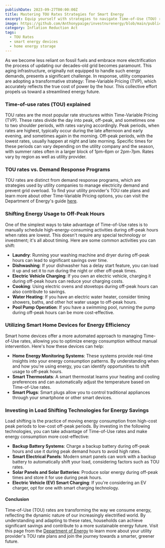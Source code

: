 ```yaml
---
publishDate: 2023-09-27T00:00:00Z
title: Mastering TOU Rates Strategies for Smart Energy
excerpt: Equip yourself with strategies to navigate Time-of-Use (TOU) rates effectively. This guide offers insights into optimizing your energy consumption patterns to save on utility bills and alleviate grid pressure.
image: https://github.com/Anthonypaige/investnurenergy/blob/main/public/images/cover-art/IIYE-2-cover-art.png?raw=true
category: Inflation Reduction Act
tags:
  - TOU Rates
  - smart energy devices
  - home energy storage
---
```


As we become less reliant on fossil fuels and embrace more electrification
the process of updating our decades-old grid becomes paramount. This aging infrastructure, originally not equipped to handle such energy demands, presents a significant challenge. In response, utility companies are adopting a transformative strategy: Time-Variable Pricing (TVP), which accurately reflects the true cost of power by the hour. This collective effort propels us toward a streamlined energy future.

### **Time-of-use rates (TOU) explained**

TOU rates are the most popular rate structures within Time-Variable Pricing (TVP). These rates divide the day into peak, off-peak, and sometimes one to two shoulder periods, with rates varying accordingly. Peak periods, when rates are highest, typically occur during the late afternoon and early evening, and sometimes again in the morning. Off-peak periods, with the lowest rates, usually happen at night and late morning. Specific times for these periods can vary depending on the utility company and the season, with summer rates often in a larger block of 1pm-6pm or 2pm-7pm. Rates vary by region as well as utility provider.

### **TOU rates vs. Demand Response Programs**

TOU rates are distinct from demand response programs, which are strategies used by utility companies to manage electricity demand and prevent grid overload. To find your utility provider's TOU rate plans and learn more about other Time-Variable Pricing options, you can visit the Department of Energy's guide [here](https://www.energy.gov/).

### **Shifting Energy Usage to Off-Peak Hours**

One of the simplest ways to take advantage of Time-of-Use rates is to manually schedule high-energy-consuming activities during off-peak hours when rates are lowest. This doesn't require any special technology or investment; it's all about timing. Here are some common activities you can shift:

- **Laundry**: Running your washing machine and dryer during off-peak hours can lead to significant savings over time.
- **Dishwashing**: If your dishwasher has a delay start feature, you can load it up and set it to run during the night or other off-peak times.
- **Electric Vehicle Charging**: If you own an electric vehicle, charging it during off-peak hours can reduce your charging costs.
- **Cooking**: Using electric ovens and stovetops during off-peak hours can also contribute to savings.
- **Water Heating**: If you have an electric water heater, consider timing showers, baths, and other hot water usage to off-peak hours.
- **Pool Pump Operation**: If you have a swimming pool, running the pump during off-peak hours can be more cost-effective.

### **Utilizing Smart Home Devices for Energy Efficiency**

Smart home devices offer a more automated approach to managing Time-of-Use rates, allowing you to optimize energy consumption without manual intervention. Here's how these devices can help:

- **Home Energy Monitoring Systems**: These systems provide real-time insights into your energy consumption patterns. By understanding when and how you're using energy, you can identify opportunities to shift usage to off-peak hours.
- **Smart Thermostats**: A smart thermostat learns your heating and cooling preferences and can automatically adjust the temperature based on Time-of-Use rates.
- **Smart Plugs**: Smart plugs allow you to control traditional appliances through your smartphone or other smart devices.

### Investing in Load Shifting Technologies for Energy Savings

Load shifting is the practice of moving energy consumption from high-cost peak periods to low-cost off-peak periods. By investing in the following technologies, you can take advantage of Time-of-Use rates and make energy consumption more cost-effective:

- **Backup Battery Systems**: Charge a backup battery during off-peak hours and use it during peak demand hours to avoid high rates.
- **Smart Electrical Panels**: Modern smart panels can work with a backup battery to automatically shift your load, considering factors such as TOU rates.
- **Solar Panels and Solar Batteries**: Produce solar energy during off-peak times and store it for use during peak hours.
- **Electric Vehicle (EV) Smart Charging**: If you're considering an EV charger, opt for one with smart charging technology.

#### Conclusion

Time-of-Use (TOU) rates are transforming the way we consume energy, reflecting the dynamic nature of our increasingly electrified world. By understanding and adapting to these rates, households can achieve significant savings and contribute to a more sustainable energy future. Visit this page from the [Department of Energy](https://www.energy.gov/) to learn more about your utility provider's TOU rate plans and join the journey towards a smarter, greener future.
